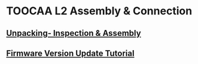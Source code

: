 ﻿---
sidebar_position: 3
sidebar_label: TOOCAA L2 Assembly & Connection
---

# TOOCAA L2 Assembly & Connection
## [Unpacking- Inspection & Assembly](https://wiki.toocaa.com/en/toocaa-l2/TOOCAA-L2-Assembly-&-Connection/unpacking-inspection&assembly)
## [Firmware Version Update Tutorial](https://wiki.toocaa.com/en/toocaa-l2/TOOCAA-L2-Assembly-&-Connection/firmware-version-update-tutorial)
